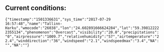 ## Current conditions: 
 ``` {"timestamp":"1501336631","sys_time":"2017-07-29 16:57:48","name":"Tallinn-Harku","wmocode":"26038","lon":"24.602891666624284","lat":"59.398122222355134","phenomenon":"Overcast","visibility":"20.0","precipitations":"0","airpressure":"1009.7","relativehumidity":"57","airtemperature":"22.4","winddirection":"36","windspeed":"2.1","windspeedmax":"3.4","NA":"","NA":""} ```
